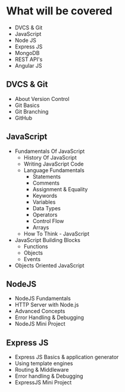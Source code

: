 # What will be covered

 - DVCS & Git
 - JavaScript
 - Node JS
 - Express JS
 - MongoDB
 - REST API's
 - Angular JS

## DVCS & Git

 - About Version Control 
 - Git Basics 
 - Git Branching 
 - GitHub

## JavaScript
 - Fundamentals Of JavaScript
	 - History Of JavaScript
	 - Writing JavaScript Code
	 - Language Fundamentals
		 - Statements
		 - Comments
		 - Assignment & Equality
		 - Keywords
		 - Variables
		 - Data Types
		 - Operators
		 - Control Flow
		 - Arrays
	 - How To Think - JavaScript
 - JavaScript Building Blocks
	 - Functions
	 - Objects
	 - Events
 - Objects Oriented JavaScript
    

## NodeJS

 - NodeJS Fundamentals
 - HTTP Server with Node.js
 - Advanced Concepts 
 - Error Handling & Debugging
 - NodeJS Mini Project

## Express JS

 - Express JS Basics & application generator
 - Using template engines
 - Routing & Middleware
 - Error handling & Debugging
 - ExpressJS Mini Project